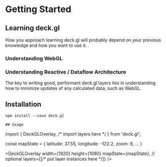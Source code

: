 # Getting Started


## Learning deck.gl

How you approach learning deck.gl will probably depend on your previous
knowledge and how you want to use it.


### Understanding WebGL


### Understanding Reactive / Dataflow Architecture

The key to writing good, performant deck.gl layers lies in understanding
how to minimize updates of any calculated data, such as WebGL.



## Installation

```
npm install --save deck.gl

## Usage

```
import {
  DeckGLOverlay,
  /* import layers here */
} from 'deck.gl';

const mapState = {
  latitude: 37.55,
  longitude: -122.2,
  zoom: 9,
  ...
}

<DeckGLOverlay
  width={1920}
  height={1080}
  mapState={mapState},  // optional
  layers={[/* put layer instances here */]}
/>
```
